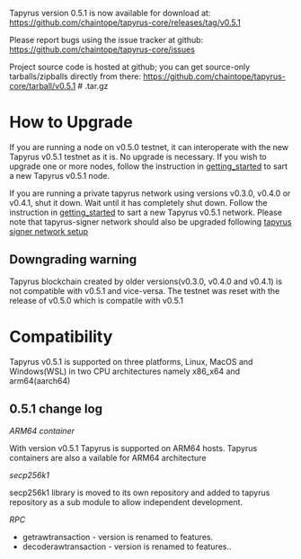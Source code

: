 Tapyrus version 0.5.1 is now available for download at:
  https://github.com/chaintope/tapyrus-core/releases/tag/v0.5.1

Please report bugs using the issue tracker at github:
  https://github.com/chaintope/tapyrus-core/issues

Project source code is hosted at github; you can get
source-only tarballs/zipballs directly from there:
  https://github.com/chaintope/tapyrus-core/tarball/v0.5.1  # .tar.gz


How to Upgrade
==============

If you are running a node on v0.5.0 testnet, it can interoperate with the new Tapyrus v0.5.1 testnet as it is. No upgrade is necessary. If you wish to upgrade one or more nodes, follow the instruction in [getting_started](doc/tapyrus/getting_started.md#how-to-start-a-node-on-tapyrus-testnet) to sart a new Tapyrus v0.5.1 node.

If you are running a private tapyrus network using versions v0.3.0, v0.4.0 or v0.4.1, shut it down. Wait until it has completely shut down. Follow the instruction in [getting_started](doc/tapyrus/getting_started.md#how-to-start-a-new-tapyrus-network) to sart a new Tapyrus v0.5.1 network. Please note that tapyrus-signer network should also be upgraded following [tapyrus signer network setup](https://github.com/chaintope/tapyrus-signer/blob/master/doc/setup.md#how-to-set-up-new-tapyrus-signer-network)


Downgrading warning
-------------------

Tapyrus blockchain created by older versions(v0.3.0, v0.4.0 and v0.4.1) is not compatible with v0.5.1 and vice-versa. The testnet was reset with the release of v0.5.0 which is compatile with v0.5.1

Compatibility
==============

Tapyrus v0.5.1 is supported on three platforms, Linux, MacOS and Windows(WSL) in two CPU architectures namely x86_x64 and arm64(aarch64)

0.5.1 change log
------------------

*ARM64 container*

With version v0.5.1 Tapyrus is supported on ARM64 hosts. Tapyrus containers are also a vailable for ARM64 architecture

*secp256k1*

secp256k1 library is moved to its own repository and added to tapyrus repository as a sub module to allow independent development.

*RPC*

* getrawtransaction - version is renamed to features.
* decoderawtransaction - version is renamed to features..
